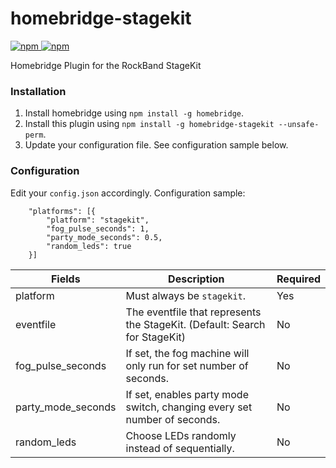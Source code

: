 # homebridge-stagekit
[![npm](https://img.shields.io/npm/v/homebridge-stagekit) ![npm](https://img.shields.io/npm/dt/homebridge-stagekit)](https://www.npmjs.com/package/homebridge-stagekit)

Homebridge Plugin for the RockBand StageKit

### Installation
1. Install homebridge using `npm install -g homebridge`.
2. Install this plugin using `npm install -g homebridge-stagekit --unsafe-perm`.
3. Update your configuration file. See configuration sample below.

### Configuration
Edit your `config.json` accordingly. Configuration sample:
```
    "platforms": [{
        "platform": "stagekit",
        "fog_pulse_seconds": 1,
        "party_mode_seconds": 0.5,
        "random_leds": true
    }]
```

| Fields               | Description                                                                     | Required |
|----------------------|---------------------------------------------------------------------------------|----------|
| platform             | Must always be `stagekit`.                                                      | Yes      |
| eventfile            | The eventfile that represents the StageKit. (Default: Search for StageKit)      | No       |
| fog\_pulse\_seconds  | If set, the fog machine will only run for set number of seconds.                | No       |
| party\_mode\_seconds | If set, enables party mode switch, changing every set number of seconds.        | No       |
| random_leds          | Choose LEDs randomly instead of sequentially.                                   | No       |
